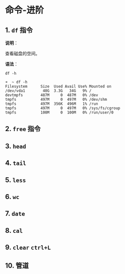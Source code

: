 # 命令-进阶

## 1. `df` 指令

**说明**：

查看磁盘的空间。

**语法**：

`df -h`

```shell
➜  ~ df -h
Filesystem      Size  Used Avail Use% Mounted on
/dev/vda1        40G  3.3G   34G   9% /
devtmpfs        487M     0  487M   0% /dev
tmpfs           497M     0  497M   0% /dev/shm
tmpfs           497M  356K  496M   1% /run
tmpfs           497M     0  497M   0% /sys/fs/cgroup
tmpfs           100M     0  100M   0% /run/user/0
```

## 2. `free` 指令

## 3. `head`

## 4. `tail`

## 5. `less`

## 6. `wc`

## 7. `date`

## 8. `cal`

## 9. `clear` `ctrl+L`

## 10. 管道